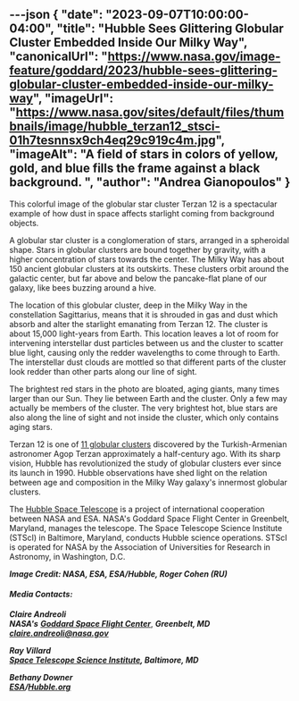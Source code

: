 ---json
{
  "date": "2023-09-07T10:00:00-04:00",
  "title": "Hubble Sees Glittering Globular Cluster Embedded Inside Our Milky Way",
  "canonicalUrl": "https://www.nasa.gov/image-feature/goddard/2023/hubble-sees-glittering-globular-cluster-embedded-inside-our-milky-way",
  "imageUrl": "https://www.nasa.gov/sites/default/files/thumbnails/image/hubble_terzan12_stsci-01h7tesnnsx9ch4eq29c919c4m.jpg",
  "imageAlt": "A field of stars in colors of yellow, gold, and blue fills the frame against a black background. ",
  "author": "Andrea Gianopoulos"
}
---

This colorful image of the globular star cluster Terzan 12 is a spectacular example of how dust in space affects starlight coming from background objects.

A globular star cluster is a conglomeration of stars, arranged in a spheroidal shape. Stars in globular clusters are bound together by gravity, with a higher concentration of stars towards the center. The Milky Way has about 150 ancient globular clusters at its outskirts. These clusters orbit around the galactic center, but far above and below the pancake-flat plane of our galaxy, like bees buzzing around a hive.

The location of this globular cluster, deep in the Milky Way in the constellation Sagittarius, means that it is shrouded in gas and dust which absorb and alter the starlight emanating from Terzan 12. The cluster is about 15,000 light-years from Earth. This location leaves a lot of room for intervening interstellar dust particles between us and the cluster to scatter blue light, causing only the redder wavelengths to come through to Earth. The interstellar dust clouds are mottled so that different parts of the cluster look redder than other parts along our line of sight.

The brightest red stars in the photo are bloated, aging giants, many times larger than our Sun. They lie between Earth and the cluster. Only a few may actually be members of the cluster. The very brightest hot, blue stars are also along the line of sight and not inside the cluster, which only contains aging stars.

Terzan 12 is one of [11 globular clusters](https://esahubble.org/images/potw2241a/) discovered by the Turkish-Armenian astronomer Agop Terzan approximately a half-century ago. With its sharp vision, Hubble has revolutionized the study of globular clusters ever since its launch in 1990. Hubble observations have shed light on the relation between age and composition in the Milky Way galaxy's innermost globular clusters.

The [Hubble Space Telescope](/mission_pages/hubble/main/index.html) is a project of international cooperation between NASA and ESA. NASA's Goddard Space Flight Center in Greenbelt, Maryland, manages the telescope. The Space Telescope Science Institute (STScI) in Baltimore, Maryland, conducts Hubble science operations. STScI is operated for NASA by the Association of Universities for Research in Astronomy, in Washington, D.C.  

_**Image Credit: NASA, ESA, ESA/Hubble, Roger Cohen (RU)**_

#### **_Media Contacts:_**

**_Claire Andreoli_**  
**_NASA's_** [**_Goddard Space Flight Center_**](http://www.nasa.gov/goddard), **_Greenbelt, MD_**  
[**_claire.andreoli@nasa.gov_**](mailto:claire.andreoli@nasa.gov)

**_Ray Villard  
[Space Telescope Science Institute](https://hubblesite.org/home), Baltimore, MD_**

**_Bethany Downer  
[ESA](https://www.esa.int/)/[Hubble.org](http://hubble.org)_**
